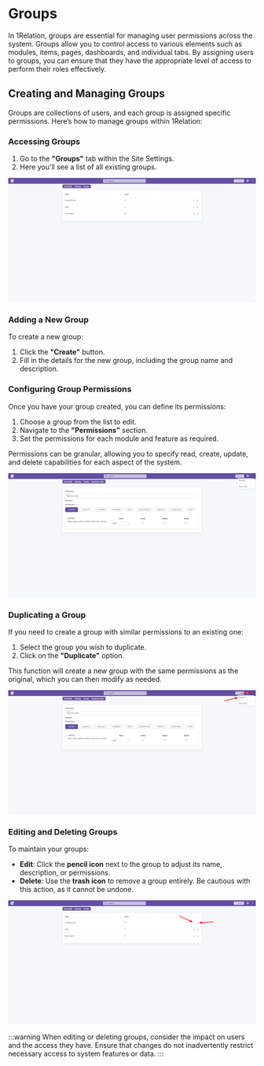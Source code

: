 # Groups

In 1Relation, groups are essential for managing user permissions across the system. Groups allow you to control access to various elements such as modules, items, pages, dashboards, and individual tabs. By assigning users to groups, you can ensure that they have the appropriate level of access to perform their roles effectively.

## Creating and Managing Groups

Groups are collections of users, and each group is assigned specific permissions. Here’s how to manage groups within 1Relation:

### Accessing Groups

1. Go to the **"Groups"** tab within the Site Settings.
2. Here you'll see a list of all existing groups.

![List of Groups](site-settings-groups-list.png)

### Adding a New Group

To create a new group:

1. Click the **"Create"** button.
2. Fill in the details for the new group, including the group name and description.

### Configuring Group Permissions

Once you have your group created, you can define its permissions:

1. Choose a group from the list to edit.
2. Navigate to the **"Permissions"** section.
3. Set the permissions for each module and feature as required.

Permissions can be granular, allowing you to specify read, create, update, and delete capabilities for each aspect of the system.

![Group Permissions Example](site-settings-groups-configure.png)

### Duplicating a Group

If you need to create a group with similar permissions to an existing one:

1. Select the group you wish to duplicate.
2. Click on the **"Duplicate"** option.

This function will create a new group with the same permissions as the original, which you can then modify as needed.

![Duplicate Group](site-settings-groups-duplicate.png)

### Editing and Deleting Groups

To maintain your groups:

- **Edit**: Click the **pencil icon** next to the group to adjust its name, description, or permissions.
- **Delete**: Use the **trash icon** to remove a group entirely. Be cautious with this action, as it cannot be undone.

![Edit and Delete Groups](site-settings-groups-edit-delete.png)

:::warning
When editing or deleting groups, consider the impact on users and the access they have. Ensure that changes do not inadvertently restrict necessary access to system features or data.
:::